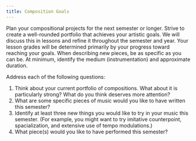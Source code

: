 ```yaml
---
title: Composition Goals
---
```


Plan your compositional projects for the next semester or longer. Strive to create a well-rounded portfolio that achieves your artistic goals. We will discuss this in lessons and refine it throughout the semester and year. Your lesson grades will be determined primarily by your progress toward reaching your goals. When describing new pieces, be as specific as you can be. At minimum, identify the medium (instrumentation) and approximate duration.

Address each of the following questions:

1. Think about your current portfolio of compositions. What about it is particularly strong? What do you think deserves more attention?
2. What are some specific pieces of music would you like to have written this semester?
3. Identify at least three new things you would like to try in your music this semester. (For example, you might want to try imitative counterpoint, spacialization, and extensive use of tempo modulations.)
4. What piece(s) would you like to have performed this semester?
